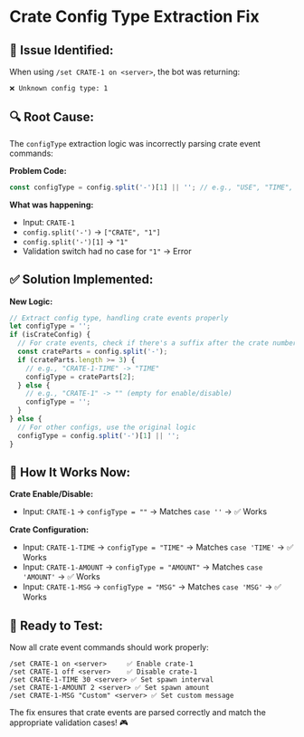 # Crate Config Type Extraction Fix

## 🐛 **Issue Identified:**

When using `/set CRATE-1 on <server>`, the bot was returning:
```
❌ Unknown config type: 1
```

## 🔍 **Root Cause:**

The `configType` extraction logic was incorrectly parsing crate event commands:

**Problem Code:**
```javascript
const configType = config.split('-')[1] || ''; // e.g., "USE", "TIME", "SCOUT", or empty for CRATE-X
```

**What was happening:**
- Input: `CRATE-1`
- `config.split('-')` → `["CRATE", "1"]`
- `config.split('-')[1]` → `"1"`
- Validation switch had no case for `"1"` → Error

## ✅ **Solution Implemented:**

**New Logic:**
```javascript
// Extract config type, handling crate events properly
let configType = '';
if (isCrateConfig) {
  // For crate events, check if there's a suffix after the crate number
  const crateParts = config.split('-');
  if (crateParts.length >= 3) {
    // e.g., "CRATE-1-TIME" -> "TIME"
    configType = crateParts[2];
  } else {
    // e.g., "CRATE-1" -> "" (empty for enable/disable)
    configType = '';
  }
} else {
  // For other configs, use the original logic
  configType = config.split('-')[1] || '';
}
```

## 🎯 **How It Works Now:**

**Crate Enable/Disable:**
- Input: `CRATE-1` → `configType = ""` → Matches `case ''` → ✅ Works

**Crate Configuration:**
- Input: `CRATE-1-TIME` → `configType = "TIME"` → Matches `case 'TIME'` → ✅ Works
- Input: `CRATE-1-AMOUNT` → `configType = "AMOUNT"` → Matches `case 'AMOUNT'` → ✅ Works
- Input: `CRATE-1-MSG` → `configType = "MSG"` → Matches `case 'MSG'` → ✅ Works

## 🚀 **Ready to Test:**

Now all crate event commands should work properly:

```
/set CRATE-1 on <server>     ✅ Enable crate-1
/set CRATE-1 off <server>    ✅ Disable crate-1
/set CRATE-1-TIME 30 <server> ✅ Set spawn interval
/set CRATE-1-AMOUNT 2 <server> ✅ Set spawn amount
/set CRATE-1-MSG "Custom" <server> ✅ Set custom message
```

The fix ensures that crate events are parsed correctly and match the appropriate validation cases! 🎮
